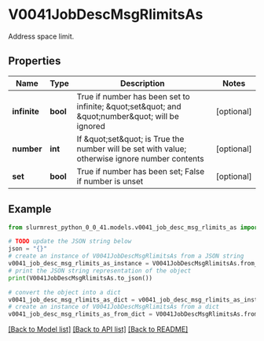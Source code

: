 # V0041JobDescMsgRlimitsAs

Address space limit.

## Properties

Name | Type | Description | Notes
------------ | ------------- | ------------- | -------------
**infinite** | **bool** | True if number has been set to infinite; \&quot;set\&quot; and \&quot;number\&quot; will be ignored | [optional] 
**number** | **int** | If \&quot;set\&quot; is True the number will be set with value; otherwise ignore number contents | [optional] 
**set** | **bool** | True if number has been set; False if number is unset | [optional] 

## Example

```python
from slurmrest_python_0_0_41.models.v0041_job_desc_msg_rlimits_as import V0041JobDescMsgRlimitsAs

# TODO update the JSON string below
json = "{}"
# create an instance of V0041JobDescMsgRlimitsAs from a JSON string
v0041_job_desc_msg_rlimits_as_instance = V0041JobDescMsgRlimitsAs.from_json(json)
# print the JSON string representation of the object
print(V0041JobDescMsgRlimitsAs.to_json())

# convert the object into a dict
v0041_job_desc_msg_rlimits_as_dict = v0041_job_desc_msg_rlimits_as_instance.to_dict()
# create an instance of V0041JobDescMsgRlimitsAs from a dict
v0041_job_desc_msg_rlimits_as_from_dict = V0041JobDescMsgRlimitsAs.from_dict(v0041_job_desc_msg_rlimits_as_dict)
```
[[Back to Model list]](../README.md#documentation-for-models) [[Back to API list]](../README.md#documentation-for-api-endpoints) [[Back to README]](../README.md)


